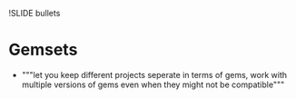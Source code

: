 !SLIDE bullets

# Gemsets

 * """let you keep different projects seperate in terms of gems, work with multiple versions of gems even when they might not be compatible"""
